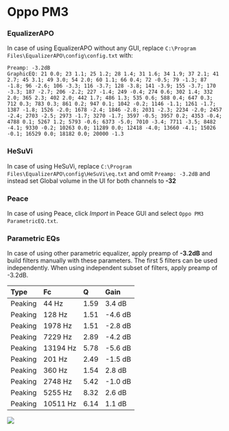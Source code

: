 # Oppo PM3

### EqualizerAPO
In case of using EqualizerAPO without any GUI, replace `C:\Program Files\EqualizerAPO\config\config.txt`
with:
```
Preamp: -3.2dB
GraphicEQ: 21 0.0; 23 1.1; 25 1.2; 28 1.4; 31 1.6; 34 1.9; 37 2.1; 41 2.7; 45 3.1; 49 3.0; 54 2.0; 60 1.1; 66 0.4; 72 -0.5; 79 -1.3; 87 -1.8; 96 -2.6; 106 -3.3; 116 -3.7; 128 -3.8; 141 -3.9; 155 -3.7; 170 -3.3; 187 -2.7; 206 -2.2; 227 -1.4; 249 -0.4; 274 0.6; 302 1.4; 332 2.0; 365 2.3; 402 2.0; 442 1.7; 486 1.3; 535 0.6; 588 0.4; 647 0.3; 712 0.3; 783 0.3; 861 0.2; 947 0.1; 1042 -0.2; 1146 -1.1; 1261 -1.7; 1387 -1.8; 1526 -2.0; 1678 -2.4; 1846 -2.8; 2031 -2.3; 2234 -2.0; 2457 -2.4; 2703 -2.5; 2973 -1.7; 3270 -1.7; 3597 -0.5; 3957 0.2; 4353 -0.4; 4788 0.1; 5267 1.2; 5793 -0.6; 6373 -5.0; 7010 -3.4; 7711 -3.5; 8482 -4.1; 9330 -0.2; 10263 0.0; 11289 0.0; 12418 -4.0; 13660 -4.1; 15026 -0.1; 16529 0.0; 18182 0.0; 20000 -1.3
```

### HeSuVi
In case of using HeSuVi, replace `C:\Program Files\EqualizerAPO\config\HeSuVi\eq.txt` and omit `Preamp:
-3.2dB` and instead set Global volume in the UI for both channels to **-32**

### Peace
In case of using Peace, click *Import* in Peace GUI and select `Oppo PM3 ParametricEQ.txt`.

### Parametric EQs
In case of using other parametric equalizer, apply preamp of **-3.2dB** and build filters manually
with these parameters. The first 5 filters can be used independently.
When using independent subset of filters, apply preamp of -3.2dB.

| Type    | Fc       |    Q | Gain    |
|:--------|:---------|:-----|:--------|
| Peaking | 44 Hz    | 1.59 | 3.4 dB  |
| Peaking | 128 Hz   | 1.51 | -4.6 dB |
| Peaking | 1978 Hz  | 1.51 | -2.8 dB |
| Peaking | 7229 Hz  | 2.89 | -4.2 dB |
| Peaking | 13194 Hz | 5.78 | -5.6 dB |
| Peaking | 201 Hz   | 2.49 | -1.5 dB |
| Peaking | 360 Hz   | 1.54 | 2.8 dB  |
| Peaking | 2748 Hz  | 5.42 | -1.0 dB |
| Peaking | 5255 Hz  | 8.32 | 2.6 dB  |
| Peaking | 10511 Hz | 6.14 | 1.1 dB  |

![](https://raw.githubusercontent.com/jaakkopasanen/AutoEq/master/results/oratory1990/harman_over-ear_2018/Oppo%20PM3/Oppo%20PM3.png)
